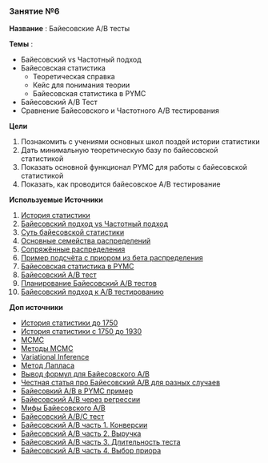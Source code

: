 ### Занятие №6

**Название** : Байесовские A/B тесты

**Темы** : 
  * Байесовский vs Частотный подход
  * Байесовская статистика
    * Теоретическая справка
    * Кейс для понимания теории
    * Байесовская статистика в PYMC
  * Байесовский A/B Тест
  * Сравнение Байесовского и Частотного A/B тестирования

    
**Цели**
  1. Познакомить с учениями основных школ поздей истории статистики
  2. Дать минимальную теоретическую базу по байесовской статистикой
  3. Показать основной функционал PYMC для работы с байесовской статистикой
  4. Показать, как проводится байесовское A/B тестирование 

**Используемые Источники**
1. [История статистики](https://en.wikipedia.org/wiki/History_of_statistics)
2. [Байесовский подход vs Частотный подход](https://www.youtube.com/watch?v=8wVq5aGzSqY&list=PLEDdkzD9hUd4iebXTR6CYbAZI9eMDyfPk)
3. [Суть байесовской статистики](https://www.youtube.com/watch?v=3jP4H0kjtng&list=PLEDdkzD9hUd4iebXTR6CYbAZI9eMDyfPk&index=7)
4. [Основные семейства распределений](https://betanalpha.github.io/assets/case_studies/probability_densities.html#1_eye_of_the_tiger)
5. [Сопряжённые распределения](https://ru.wikipedia.org/wiki/Сопряжённое_априорное_распределение)
6. [Пример подсчёта с приором из бета распределения](https://towardsdatascience.com/beta-distributions-a-cornerstone-of-bayesian-calibration-801f96e21498/)
7. [Байесовская статистика в PYMC](https://www.pymc.io/projects/examples/en/latest/case_studies/bayesian_workflow.html#the-bayesian-workflow-an-overview)
8. [Байесовский A/B тест](https://www.pymc.io/projects/examples/en/2022.01.0/case_studies/bayesian_ab_testing.html#bernoulli-conversions)
9. [Планирование Байесовский A/B тестов](https://www.youtube.com/watch?v=1fnXvWwtFss)
10. [Байесовский подход к A/B тестированию](https://habr.com/ru/companies/glowbyte/articles/732024/)

**Доп источники**
* [История статистики до 1750](https://www.amazon.com/History-Probability-Statistics-Applications-before/dp/0471471291)
* [История статистики с 1750 до 1930](https://www.amazon.com/History-Mathematical-Statistics-Wiley-Probability/dp/0471179124)
* [MCMC](https://ru.wikipedia.org/wiki/Марковская_цепь_Монте-Карло)
* [Методы MCMC](https://m-clark.github.io/docs/ld_mcmc/)
* [Variational Inference](https://ermongroup.github.io/cs228-notes/inference/variational/)
* [Метод Лапласа](https://en.wikipedia.org/wiki/Laplace%27s_method)
* [Вывод формул для Байесовского A/B](https://www.evanmiller.org/bayesian-ab-testing.html)
* [Честная статья про Байесовский A/B для разных случаев](https://arxiv.org/pdf/2307.14628)
* [Байесовкий A/B в PYMC пример](https://towardsdatascience.com/bayesian-a-b-testing-in-pymc3-54dceb87af74/)
* [Байесовский A/B через регрессии](https://matteocourthoud.github.io/post/bayesian_ab_test/)
* [Мифы Байесовского A/B](https://habr.com/ru/companies/X5Tech/articles/900032/)
* [Байесовский A/B/C тест](https://www.researchgate.net/publication/335340064_Bayesian_ABC_testing)
* [Байесовский A/B часть 1. Конверсии](https://towardsdatascience.com/bayesian-ab-testing-part-i-conversions-ac2635f878ec/)
* [Байесовский A/B часть 2. Выручка](https://towardsdatascience.com/bayesian-ab-testing-part-ii-revenue-1fbcf04f96cd/)
* [Байесовский A/B часть 3. Длительность теста](https://towardsdatascience.com/bayesian-ab-testing-part-iii-test-duration-f2305215009c/)
* [Байесовский A/B часть 4. Выбор приора](https://towardsdatascience.com/bayesian-ab-testing-part-iv-choosing-a-prior-5a4fe3223bfd/)
